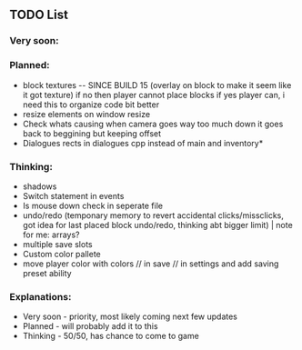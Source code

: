 ## TODO List

### Very soon:

### Planned:
- block textures -- SINCE BUILD 15
(overlay on block to make it seem like it got texture)
if no then player cannot place blocks if yes player can, i need this to organize code bit better
- resize elements on window resize
- Check whats causing when camera goes way too much down it goes back to beggining but keeping offset
- Dialogues rects in dialogues cpp instead of main and inventory*

### Thinking:
- shadows
- Switch statement in events
- Is mouse down check in seperate file
- undo/redo
(temponary memory to revert accidental clicks/missclicks, got idea for last placed block undo/redo, thinking abt bigger limit) | note for me: arrays?
- multiple save slots
- Custom color pallete
- move player color with colors // in save // in settings and add saving preset ability

### Explanations:
- Very soon - priority, most likely coming next few updates
- Planned   - will probably add it to this
- Thinking  - 50/50, has chance to come to game
